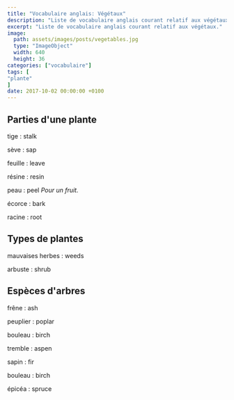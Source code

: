 ```yaml
---
title: "Vocabulaire anglais: Végétaux"
description: "Liste de vocabulaire anglais courant relatif aux végétaux."
excerpt: "Liste de vocabulaire anglais courant relatif aux végétaux."
image:
  path: assets/images/posts/vegetables.jpg
  type: "ImageObject"
  width: 640
  height: 36
categories: ["vocabulaire"]
tags: [
"plante"
]
date: 2017-10-02 00:00:00 +0100
---
```


## Parties d'une plante

tige
: stalk

sève
: sap

feuille
: leave

résine
: resin

peau
: peel
*Pour un fruit.*

écorce
: bark

racine
: root


## Types de plantes

mauvaises herbes
: weeds

arbuste
: shrub


## Espèces d'arbres

frêne
: ash

peuplier
: poplar

bouleau
: birch

tremble
: aspen

sapin
: fir

bouleau
: birch

épicéa
: spruce
